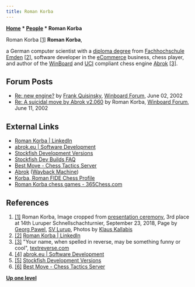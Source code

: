 ```yaml
---
title: Roman Korba
---
```

**[Home](Home "Home") \* [People](People "People") \* Roman Korba**



 [](https://schach.svlurup.de/turnier/14.schnellschachturnier_bilder/siegerehrung.html) Roman Korba <a id="cite-note-1" href="#cite-ref-1">[1]</a> 
**Roman Korba**,  
 
a German computer scientist with a [diploma degree](https://en.wikipedia.org/wiki/Diploma) from [Fachhochschule Emden](https://de.wikipedia.org/wiki/Hochschule_Emden/Leer) <a id="cite-note-2" href="#cite-ref-2">[2]</a>, software developer in the [eCommerce](https://en.wikipedia.org/wiki/E-commerce) business, chess player, 
and author of the [WinBoard](WinBoard "WinBoard") and [UCI](UCI "UCI") compliant chess engine [Abrok](Abrok "Abrok") <a id="cite-note-3" href="#cite-ref-3">[3]</a>. 



## Forum Posts


* [Re: new engine?](http://www.open-aurec.com/wbforum/viewtopic.php?f=18&t=37542#p142875) by [Frank Quisinsky](Frank_Quisinsky "Frank Quisinsky"), [Winboard Forum](Computer_Chess_Forums "Computer Chess Forums"), June 02, 2002
* [Re: A suicidal move by Abrok v2.060](http://www.open-aurec.com/wbforum/viewtopic.php?f=18&t=37699#p143534) by Roman Korba, [Winboard Forum](Computer_Chess_Forums "Computer Chess Forums"), June 11, 2002


## External Links


* [Roman Korba | LinkedIn](https://www.linkedin.com/in/roman-korba-90813696/)
* [abrok.eu | Software Development](http://blog.abrok.eu/)
* [Stockfish Development Versions](http://abrok.eu/stockfish/)
* [Stockfish Dev Builds FAQ](http://blog.abrok.eu/stockfish-dev-builds-faq/)
* [Best Move - Chess Tactics Server](http://bestmove.abrok.eu/)
* [Abrok](https://web.archive.org/web/20060418232751/http://romankorba.homepage.t-online.de/) ([Wayback Machine](https://en.wikipedia.org/wiki/Wayback_Machine))
* [Korba, Roman FIDE Chess Profile](http://ratings.fide.com/card.phtml?event=4690532)
* [Roman Korba chess games - 365Chess.com](https://www.365chess.com/players/Roman_Korba)


## References


1. <a id="cite-ref-1" href="#cite-note-1">[1]</a> Roman Korba, Image cropped from [presentation ceremony](https://schach.svlurup.de/turnier/14.schnellschachturnier_bilder/siegerehrung.html), 3rd place at 14th Luruper Schnellschachturnier, September 23, 2018, Page by [Georg Pawel](https://schach.svlurup.de/turnier/14.schnellschachturnier_bilder/impressionen_3.html), [SV Lurup](https://schach.svlurup.de/), Photos by [Klaus Kallabis](https://schach.svlurup.de/bilder00/kaderseiten/klauskader.htm)
2. <a id="cite-ref-2" href="#cite-note-2">[2]</a> [Roman Korba | LinkedIn](https://www.linkedin.com/in/roman-korba-90813696/)
3. <a id="cite-ref-3" href="#cite-note-3">[3]</a> "Your name, when spelled in reverse, may be something funny or cool", [textreverse.com](http://www.textreverse.com/)
4. <a id="cite-ref-4" href="#cite-note-4">[4]</a> [abrok.eu | Software Development](http://blog.abrok.eu/)
5. <a id="cite-ref-5" href="#cite-note-5">[5]</a> [Stockfish Development Versions](http://abrok.eu/stockfish/)
6. <a id="cite-ref-6" href="#cite-note-6">[6]</a> [Best Move - Chess Tactics Server](http://bestmove.abrok.eu/)

**[Up one level](People "People")**







 
